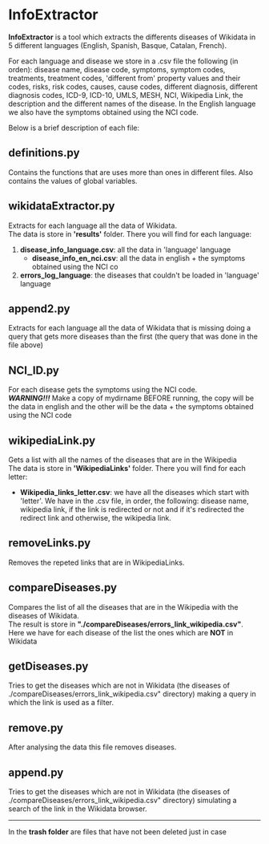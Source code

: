 InfoExtractor
=======

**InfoExtractor** is a tool which extracts the differents diseases of Wikidata in 5 different languages (English, Spanish, Basque, Catalan, French).  

For each language and disease we store in a .csv file the following (in orden): disease name, disease code, symptoms, symptom codes, treatments, treatment codes, 'different from' property values and their codes, risks, risk codes, causes, cause codes, different diagnosis, different diagnosis codes, ICD-9, ICD-10, UMLS, MESH, NCI, Wikipedia Link, the description and the different names of the disease.
In the English language we also have the symptoms obtained using the NCI code.

Below is a brief description of each file:

definitions.py
-----------
Contains the functions that are uses more than ones in different files. Also contains the values of global variables.


wikidataExtractor.py 
-----------
Extracts for each language all the data of Wikidata.  
The data is store in **'results'** folder. There you will find for each language:  
1. **disease_info_language.csv**: all the data in 'language' language
	- **disease_info_en_nci.csv**: all the data in english + the symptoms obtained using the NCI co
2. **errors_log_language**: the diseases that couldn't be loaded in 'language' language     


append2.py 
-----------
Extracts for each language all the data of Wikidata that is missing doing a query that gets more diseases than the first (the query that was done in the file above) 


NCI_ID.py
-----------
For each disease gets the symptoms using the NCI code.  
_**WARNING!!!**_ Make a copy of mydirname BEFORE running, the copy will be the data in english and the other will be the data + the symptoms obtained using the NCI code


wikipediaLink.py
-----------
Gets a list with all the names of the diseases that are in the Wikipedia  
The data is store in **'WikipediaLinks'** folder. There you will find for each letter:  
- **Wikipedia_links_letter.csv**: we have all the diseases which start with 'letter'. We have in the .csv file, in order, the following: disease name, wikipedia link, if the link is redirected or not and if it's redirected the redirect link and otherwise, the wikipedia link.
		
		
removeLinks.py
-----------
Removes the repeted links that are in WikipediaLinks.
	
		
compareDiseases.py
-----------
Compares the list of all the diseases that are in the Wikipedia with the diseases of Wikidata.  
The result is store in **"./compareDiseases/errors_link_wikipedia.csv"**. Here we have for each disease of the list the ones which are **NOT** in Wikidata
	

getDiseases.py 
-----------
Tries to get the diseases which are not in Wikidata (the diseases of ./compareDiseases/errors_link_wikipedia.csv" directory) making a query in which the link is used as a filter.


remove.py 
-----------
After analysing the data this file removes diseases.


append.py
-----------
Tries to get the diseases which are not in Wikidata (the diseases of ./compareDiseases/errors_link_wikipedia.csv" directory) simulating a search of the link in the Wikidata browser.

---

In the **trash folder** are files that have not been deleted just in case
